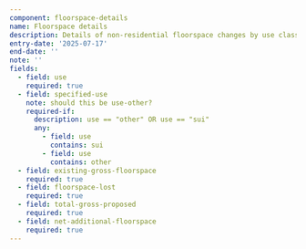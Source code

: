 ```yaml
---
component: floorspace-details
name: Floorspace details
description: Details of non-residential floorspace changes by use class including existing, lost, and proposed amounts
entry-date: '2025-07-17'
end-date: ''
note: ''
fields:
  - field: use
    required: true
  - field: specified-use
    note: should this be use-other?
    required-if:
      description: use == "other" OR use == "sui"
      any:
        - field: use
          contains: sui
        - field: use
          contains: other
  - field: existing-gross-floorspace
    required: true
  - field: floorspace-lost
    required: true
  - field: total-gross-proposed
    required: true
  - field: net-additional-floorspace
    required: true
---
```

